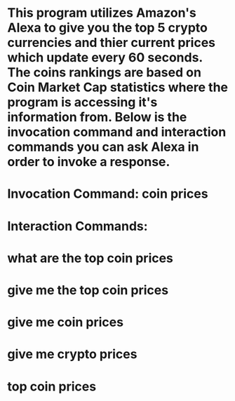 # This program utilizes Amazon's Alexa to give you the top 5 crypto currencies and thier current prices which update every 60 seconds. The coins rankings are based on Coin Market Cap statistics where the program is accessing it's information from. Below is the invocation command and interaction commands you can ask Alexa in order to invoke a response.

# Invocation Command: coin prices
  
# Interaction Commands: 
  # what are the top coin prices
  # give me the top coin prices
  # give me coin prices
  # give me crypto prices
  # top coin prices
